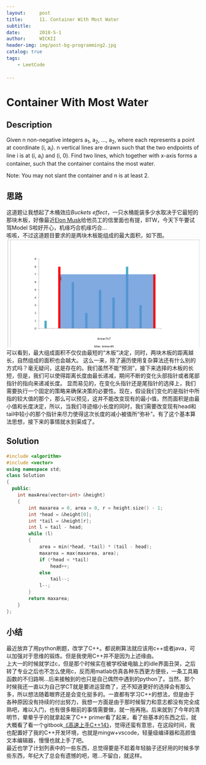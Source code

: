```yaml
---
layout:     post
title:      11. Container With Most Water
subtitle:   
date:       2018-5-1
author:     WICKII
header-img: img/post-bg-programming2.jpg
catalog: true
tags:
    - LeetCode 
    
---
```

# Container With Most Water

## Description 

Given n non-negative integers a<sub>1</sub>, a<sub>2</sub>, ..., a<sub>2</sub>, where each represents a point at coordinate (i, a<sub>i</sub>). n vertical lines are drawn such that the two endpoints of line i is at (i, a<sub>i</sub>) and (i, 0). Find two lines, which together with x-axis forms a container, such that the container contains the most water.

Note: You may not slant the container and n is at least 2.




## 思路
这道题让我想起了木桶效应*Buckets effect*，一只水桶能装多少水取决于它最短的那块木板，好像最近[Elon Musk](https://twitter.com/elonmusk)给他员工的信里面也有提，BTW，今天下午要试驾Model S啦好开心，机缘巧合机缘巧合...  
咳咳，不过这道题目要求的是两块木板能组成的最大面积，如下图。
![bucket container](https://github.com/WICKII/WICKII.github.io/blob/master/img/bucket%20effect.png?raw=true)
可以看到，最大组成面积不仅仅由最短的“木板”决定，同时，两块木板的距离越长，自然组成的面积也会越大。
这么一来，除了遍历使用复杂算法还有什么别的方式吗？毫无疑问，这是存在的。我们虽然不能“预测”，接下来选择的木板的长短，但是，我们可以使得距离长度由最长递减，期间不断的变化头部指针或者尾部指针的指向来递减长度。
显而易见的，在变化头指针还是尾指针的选择上，我们需要执行一个固定的策略来确保决策的必要性。现在，假设我们变化的是指针中所指的较大值的那个，那么可以预见，这并不能改变现有的最小值，然而面积是由最小值和长度决定，所以，当我们寻迹缩小长度的同时，我们需要改变现有head和tail中较小的那个指针来尽力使得这次长度的减小被值所“弥补”。有了这个基本算法思想，接下来的事情就水到渠成了。
## Solution

```cpp
#include <algorithm>  
#include <vector>  
using namespace std;  
class Solution
{
  public:
    int maxArea(vector<int> &height)
    {
        int maxarea = 0, area = 0, r = height.size() - 1;
        int *head = &height[0];
        int *tail = &height[r];
        int l = tail - head;
        while (l)
        {
            area = min(*head, *tail) * (tail - head);
            maxarea = max(maxarea, area);
            if (*head < *tail)
                head++;
            else
                tail--;
            l--;
        }
        return maxarea;
    }
};
```
## 小结
最近放弃了用python刷题，改学了C++。都说刷算法就应该用c++或者java，可以加强对于思维的锻炼。但是我使用C++并不是因为上述缘由。  
上大一的时候就学过c，但是那个时候实在被学校破电脑上的idle界面丑哭，之后转了专业之后也不怎么使用c，反而用matlab仿真各种东西更方便些，一条工具箱函数的不归路啊...后来接触到的也只是自己偶然中遇到的python了。当然，那个时候我还一直以为自己学CT就是要进运营商了，还不知道更好的选择会有那么多，所以想法随着眼界还是会变化挺多的。一直都有学习C++的想法，但是由于各种原因没有持续的付出努力，我想一方面是由于那时候智力和意志都没有完全成熟吧，难以入门，也有很多眼前的事情需要做，就一拖再拖。后来就到了今年的清明节，晕晕乎乎的就拿起来了C++ primer看了起来，看了些基本的东西之后，就大概看了看一个gitbook[《高速上手C++14》](https://legacy.gitbook.com/book/changkun/cpp1x-tutorial/details)，觉得还蛮有意思，在这段时间，我也配置好了我的C++开发环境，也就是mingw+vscode，轻量级编译器和高颜值文本编辑器，慢慢也就上手了吧。  
最近也学了计划列表中的一些东西，总觉得要是不趁着年轻脑子还好用的时候多学些东西，年纪大了总会有遗憾的吧，嗯...不留白，就这样。